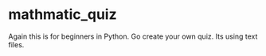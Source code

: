 # mathmatic_quiz
Again this is for beginners in Python. Go create your own quiz.
Its using text files.
